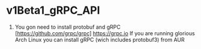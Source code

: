 # v1Beta1_gRPC_API

1) You gon need to install protobuf and gRPC [https://github.com/grpc/grpc] https://grpc.io
	If you are running glorious Arch Linux you can install gRPC (wich includes protobuf3) from AUR



